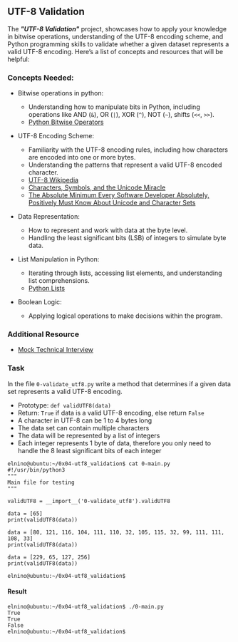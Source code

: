 ## UTF-8 Validation

The _**"UTF-8 Validation"**_ project, showcases how to apply your knowledge in bitwise operations, understanding of the UTF-8 encoding scheme, and Python programming skills to validate whether a given dataset represents a valid UTF-8 encoding. Here’s a list of concepts and resources that will be helpful:

### Concepts Needed:
  - Bitwise operations in python:
    - Understanding how to manipulate bits in Python, including operations like AND (`&`), OR (`|`), XOR (`^`), NOT (`~`), shifts (`<<`, `>>`).
    - [Python Bitwise Operators](https://wiki.python.org/moin/BitwiseOperators)

  - UTF-8 Encoding Scheme:
    - Familiarity with the UTF-8 encoding rules, including how characters are encoded into one or more bytes.
    - Understanding the patterns that represent a valid UTF-8 encoded character.
    - [UTF-8 Wikipedia](https://en.wikipedia.org/wiki/UTF-8)
    - [Characters, Symbols, and the Unicode Miracle](https://www.youtube.com/watch?v=MijmeoH9LT4)
    - [The Absolute Minimum Every Software Developer Absolutely, Positively Must Know About Unicode and Character Sets](https://www.joelonsoftware.com/2003/10/08/the-absolute-minimum-every-software-developer-absolutely-positively-must-know-about-unicode-and-character-sets-no-excuses/)

  - Data Representation:
    - How to represent and work with data at the byte level.
    - Handling the least significant bits (LSB) of integers to simulate byte data.

  - List Manipulation in Python:
    - Iterating through lists, accessing list elements, and understanding list comprehensions.
    - [Python Lists](https://docs.python.org/3/tutorial/datastructures.html#more-on-lists)

  - Boolean Logic:
    - Applying logical operations to make decisions within the program.

### Additional Resource
  - [Mock Technical Interview](https://www.youtube.com/watch?v=QvqvMxg24gY)

### Task
In the file `0-validate_utf8.py` write a method that determines if a given data set represents a valid UTF-8 encoding.
  - Prototype: `def validUTF8(data)`
  - Return: `True` if data is a valid UTF-8 encoding, else return `False`
  - A character in UTF-8 can be 1 to 4 bytes long
  - The data set can contain multiple characters
  - The data will be represented by a list of integers
  - Each integer represents 1 byte of data, therefore you only need to handle the 8 least significant bits of each integer

```
elnino@ubuntu:~/0x04-utf8_validation$ cat 0-main.py
#!/usr/bin/python3
"""
Main file for testing
"""

validUTF8 = __import__('0-validate_utf8').validUTF8

data = [65]
print(validUTF8(data))

data = [80, 121, 116, 104, 111, 110, 32, 105, 115, 32, 99, 111, 111, 108, 33]
print(validUTF8(data))

data = [229, 65, 127, 256]
print(validUTF8(data))

elnino@ubuntu:~/0x04-utf8_validation$
```

#### Result
```
elnino@ubuntu:~/0x04-utf8_validation$ ./0-main.py
True
True
False
elnino@ubuntu:~/0x04-utf8_validation$
```
